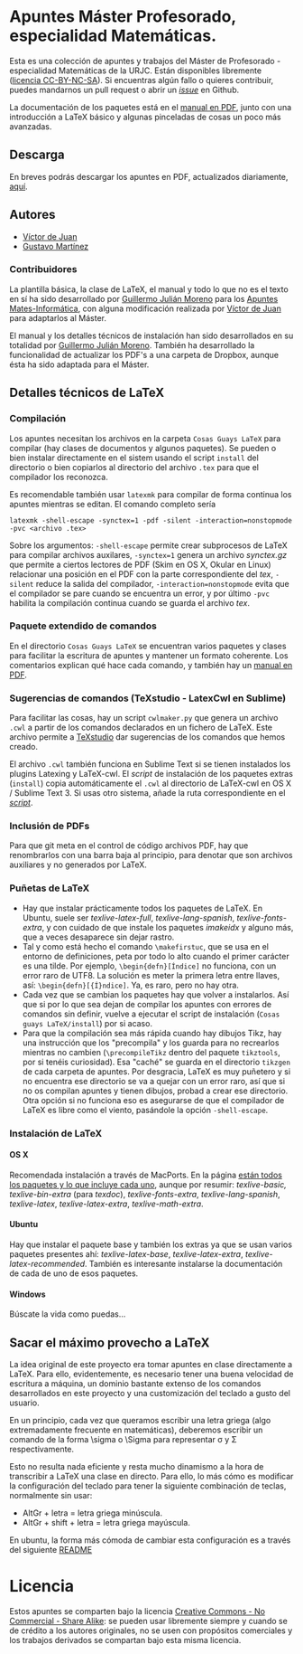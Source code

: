 # Apuntes Máster Profesorado, especialidad Matemáticas.

Esta es una colección de apuntes y trabajos del Máster de Profesorado - especialidad Matemáticas de la URJC. Están disponibles libremente ([licencia CC-BY-NC-SA](#licencia)). Si encuentras algún fallo o quieres contribuir, puedes mandarnos un pull request o abrir un [_issue_](https://github.com/VicDeJuan/MasterProfesorado/issues) en Github.

La documentación de los paquetes está en el [manual en PDF](https://github.com/VicdeJuan/Apuntes/raw/master/Cosas%20guays%20LaTeX/Manual/_Manual.pdf), junto con una introducción a LaTeX básico y algunas pinceladas de cosas un poco más avanzadas.



## Descarga

En breves podrás descargar los apuntes en PDF, actualizados diariamente, [aquí](https://www.dropbox.com/sh/o0n1m0pvrzkjwu2/AACD7hQPwehXyOzOjgl5Kz5Pa?dl=0).


## Autores
* [Víctor de Juan](https://github.com/VicDeJuan)
* [Gustavo Martínez](https://github.com/gmartinezrisque)


### Contribuidores

La plantilla básica, la clase de LaTeX, el manual y todo lo que no es el texto en sí ha sido desarrollado por  [Guillermo Julián Moreno](http://github.com/gjulianm) para los [Apuntes Mates-Informática](http://github.com/vicdejuan/Apuntes), con alguna modificación realizada por [Víctor de Juan](https://github.com/VicDeJuan) para adaptarlos al Máster.

El manual y los detalles técnicos de instalación han sido desarrollados en su totalidad por [Guillermo Julián Moreno](http://github.com/gjulianm). También ha desarrollado la funcionalidad de actualizar los PDF's a una carpeta de Dropbox, aunque ésta ha sido adaptada para el Máster.

## Detalles técnicos de LaTeX

### Compilación

Los apuntes necesitan los archivos en la carpeta `Cosas Guays LaTeX` para compilar (hay clases de documentos y algunos paquetes). Se pueden o bien instalar directamente en el sistem usando el script `install` del directorio o bien copiarlos al directorio del archivo `.tex` para que el compilador los reconozca.

Es recomendable también usar `latexmk` para compilar de forma continua los apuntes mientras se editan. El comando completo sería

```
latexmk -shell-escape -synctex=1 -pdf -silent -interaction=nonstopmode -pvc <archivo .tex>
```

Sobre los argumentos: `-shell-escape` permite crear subprocesos de LaTeX para compilar archivos auxilares, `-synctex=1` genera un archivo _synctex.gz_ que permite a ciertos lectores de PDF (Skim en OS X, Okular en Linux) relacionar una posición en el PDF con la parte correspondiente del _tex_, `-silent` reduce la salida del compilador, `-interaction=nonstopmode` evita que el compilador se pare cuando se encuentra un error, y por último `-pvc` habilita la compilación continua cuando se guarda el archivo _tex_.

### Paquete extendido de comandos

En el directorio `Cosas Guays LaTeX` se encuentran varios paquetes y clases para facilitar la escritura de apuntes y mantener un formato coherente. Los comentarios explican qué hace cada comando, y también hay un [manual en PDF](https://github.com/VicdeJuan/Apuntes/raw/master/Cosas%20guays%20LaTeX/Manual/_Manual.pdf).

### Sugerencias de comandos (TeXstudio - LatexCwl en Sublime)

Para facilitar las cosas, hay un script `cwlmaker.py` que genera un archivo `.cwl` a partir de los comandos declarados en un fichero de LaTeX. Este archivo permite a [TeXstudio](http://texstudio.sourceforge.net/) dar sugerencias de los comandos que hemos creado.

El archivo `.cwl` también funciona en Sublime Text si se tienen instalados los plugins Latexing y LaTeX-cwl. El _script_ de instalación de los paquetes extras (`install`) copia automáticamente el `.cwl` al directorio de LaTeX-cwl en OS X / Sublime Text 3. Si usas otro sistema, añade la ruta correspondiente en el [_script_](https://github.com/VicdeJuan/Apuntes/blob/master/Cosas%20guays%20LaTeX/install).

### Inclusión de PDFs

Para que git meta en el control de código archivos PDF, hay que renombrarlos con una barra baja al principio, para denotar que son archivos auxiliares y no generados por LaTeX.

### Puñetas de LaTeX

* Hay que instalar prácticamente todos los paquetes de LaTeX. En Ubuntu, suele ser _texlive-latex-full_, _texlive-lang-spanish_, _texlive-fonts-extra_, y con cuidado de que instale los paquetes _imakeidx_ y alguno más, que a veces desaparece sin dejar rastro.
* Tal y como está hecho el comando `\makefirstuc`, que se usa en el entorno de definiciones, peta por todo lo alto cuando el primer carácter es una tilde. Por ejemplo, `\begin{defn}[Índice]` no funciona, con un error raro de UTF8. La solución es meter la primera letra entre llaves, así: `\begin{defn}[{Í}ndice]`. Ya, es raro, pero no hay otra.
* Cada vez que se cambian los paquetes hay que volver a instalarlos. Así que si por lo que sea dejan de compilar los apuntes con errores de comandos sin definir, vuelve a ejecutar el script de instalación (`Cosas guays LaTeX/install`) por si acaso.
* Para que la compilación sea más rápida cuando hay dibujos Tikz, hay una instrucción que los "precompila" y los guarda para no recrearlos mientras no cambien (`\precompileTikz` dentro del paquete `tikztools`, por si tenéis curiosidad). Esa "caché" se guarda en el directorio `tikzgen` de cada carpeta de apuntes. Por desgracia, LaTeX es muy puñetero y si no encuentra ese directorio se va a quejar con un error raro, así que si no os compilan apuntes y tienen dibujos, probad a crear ese directorio. Otra opción si no funciona eso es asegurarse de que el compilador de LaTeX es libre como el viento, pasándole la opción `-shell-escape`.

### Instalación de LaTeX



#### OS X

Recomendada instalación a través de MacPorts. En la página [están todos los paquetes y lo que incluye cada uno](https://trac.macports.org/wiki/TeXLivePackages), aunque por resumir: _texlive-basic, texlive-bin-extra_ (para _texdoc_), _texlive-fonts-extra_, _texlive-lang-spanish_, _texlive-latex_, _texlive-latex-extra_, _texlive-math-extra_.

#### Ubuntu

Hay que instalar el paquete base y también los extras ya que se usan varios paquetes presentes ahí: _texlive-latex-base_, _texlive-latex-extra_, _texlive-latex-recommended_. También es interesante instalarse la documentación de cada de uno de esos paquetes.

#### Windows

Búscate la vida como puedas...

## Sacar el máximo provecho a LaTeX

La idea original de este proyecto era tomar apuntes en clase directamente a LaTeX. Para ello, evidentemente, es necesario tener una buena velocidad de escritura a máquina, un dominio bastante extenso de los comandos desarrollados en este proyecto y una customización del teclado a gusto del usuario.

En un principio, cada vez que queramos escribir una letra griega (algo extremadamente frecuente en matemáticas), deberemos escribir un comando de la forma \sigma o \Sigma para representar σ y Σ respectivamente.

Esto no resulta nada eficiente y resta mucho dinamismo a la hora de transcribir a LaTeX una clase en directo. Para ello, lo más cómo es modificar la configuración del teclado para tener la siguiente combinación de teclas, normalmente sin usar:

* AltGr + letra = letra griega minúscula.
* AltGr + shift + letra = letra griega mayúscula.

En ubuntu, la forma más cómoda de cambiar esta configuración es a través del siguiente [README](https://github.com/VicdeJuan/Apuntes/tree/master/Cosas%20guays%20LaTeX/ConfiguracionTeclado)

# Licencia

Estos apuntes se comparten bajo la licencia [Creative Commons - No Commercial - Share Alike](http://creativecommons.org/licenses/by-nc-sa/4.0/legalcode): se pueden usar libremente siempre y cuando se de crédito a los autores originales, no se usen con propósitos comerciales y los trabajos derivados se compartan bajo esta misma licencia.
